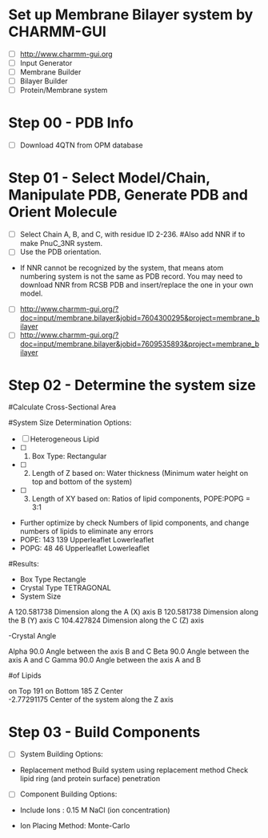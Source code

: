 # Set up Membrane Bilayer system by CHARMM-GUI

- [ ] http://www.charmm-gui.org
- [ ] Input Generator
- [ ] Membrane Builder
- [ ] Bilayer Builder
- [ ] Protein/Membrane system

# Step 00 - PDB Info
- [ ] Download 4QTN from OPM database

# Step 01 - Select Model/Chain, Manipulate PDB, Generate PDB and Orient Molecule

- [ ] Select Chain A, B, and C, with residue ID 2-236. #Also add NNR if to make PnuC_3NR system.
- [ ] Use the PDB orientation.

* If NNR cannot be recognized by the system, that means atom numbering system is not the same as PDB record. You may need to download NNR from RCSB PDB and insert/replace the one in your own model. 

- [ ] http://www.charmm-gui.org/?doc=input/membrane.bilayer&jobid=7604300295&project=membrane_bilayer
- [ ] http://www.charmm-gui.org/?doc=input/membrane.bilayer&jobid=7609535893&project=membrane_bilayer

# Step 02 - Determine the system size 

#Calculate Cross-Sectional Area

#System Size Determination Options:
- [ ] Heterogeneous Lipid
- [ ] 1. Box Type: Rectangular
- [ ] 2. Length of Z based on: Water thickness  (Minimum water height on top and bottom of the system)
- [ ] 3. Length of XY based on: Ratios of lipid components, POPE:POPG = 3:1 
- Further optimize by check Numbers of lipid components, and change numbers of lipids to eliminate any errors
- POPE: 143 139  Upperleaflet	Lowerleaflet 
- POPG: 48 46  Upperleaflet	Lowerleaflet 

#Results:
- Box Type	Rectangle
- Crystal Type	TETRAGONAL
- System Size	

A	120.581738	Dimension along the A (X) axis
B	120.581738	Dimension along the B (Y) axis
C	104.427824	Dimension along the C (Z) axis

-Crystal Angle	

Alpha	90.0	Angle between the axis B and C
Beta	90.0	Angle between the axis A and C
Gamma	90.0	Angle between the axis A and B

#of Lipids	

on Top	191
on Bottom	185
Z Center	
-2.77291175	 	Center of the system along the Z axis


# Step 03 - Build Components

- [ ] System Building Options:

- Replacement method	Build system using replacement method Check lipid ring (and protein surface) penetration

- [ ] Component Building Options:

- Include Ions : 0.15  M  NaCl (ion concentration) 

- Ion Placing Method: Monte-Carlo 


